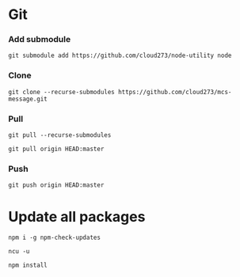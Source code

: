 # Git

### Add submodule

`
git submodule add https://github.com/cloud273/node-utility node
`

### Clone

`
git clone --recurse-submodules https://github.com/cloud273/mcs-message.git
`

### Pull

`
git pull --recurse-submodules
`

`
git pull origin HEAD:master
`

### Push

`
git push origin HEAD:master
`

# Update all packages

`
npm i -g npm-check-updates
`


`
ncu -u
`


`
npm install
`
